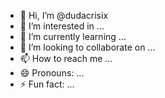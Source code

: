 - 👋 Hi, I’m @dudacrisix
- 👀 I’m interested in ...
- 🌱 I’m currently learning ...
- 💞️ I’m looking to collaborate on ...
- 📫 How to reach me ...
- 😄 Pronouns: ...
- ⚡ Fun fact: ...

<!---
dudacrisix/dudacrisix is a ✨ special ✨ repository because its `README.md` (this file) appears on your GitHub profile.
You can click the Preview link to take a look at your changes.
--->
